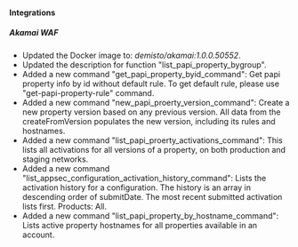 
#### Integrations

##### Akamai WAF

- Updated the Docker image to: *demisto/akamai:1.0.0.50552*.
- Updated the description for function "list_papi_property_bygroup".
- Added a new command "get_papi_property_byid_command": Get papi property info by id without default rule. To get default rule, please use "get-papi-property-rule" command.
- Added a new command "new_papi_proerty_version_command": Create a new property version based on any previous version. All data from the createFromVersion populates the new version, including its rules and hostnames.
- Added a new command "list_papi_proerty_activations_command": This lists all activations for all versions of a property, on both production and staging networks.
- Added a new command "list_appsec_configuration_activation_history_command": Lists the activation history for a configuration. The history is an array in descending order of submitDate. The most recent submitted activation lists first. Products: All.
- Added a new command "list_papi_property_by_hostname_command": Lists active property hostnames for all properties available in an account.

